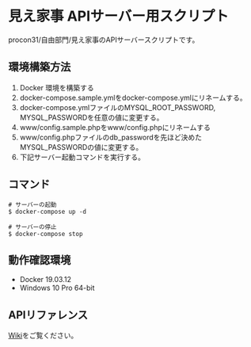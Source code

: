 # 見え家事 APIサーバー用スクリプト
procon31/自由部門/見え家事のAPIサーバースクリプトです。
## 環境構築方法
1. Docker 環境を構築する
1. docker-compose.sample.ymlをdocker-compose.ymlにリネームする。
1. docker-compose.ymlファイルのMYSQL_ROOT_PASSWORD, MYSQL_PASSWORDを任意の値に変更する。
1. www/config.sample.phpをwww/config.phpにリネームする
1. www/config.phpファイルのdb_passwordを先ほど決めたMYSQL_PASSWORDの値に変更する。
1. 下記サーバー起動コマンドを実行する。

## コマンド
```
# サーバーの起動
$ docker-compose up -d

# サーバーの停止
$ docker-compose stop

```

## 動作確認環境
- Docker 19.03.12
- Windows 10 Pro 64-bit

## APIリファレンス
[Wiki](https://github.com/junki-gnct/miekaji-server/wiki)をご覧ください。
